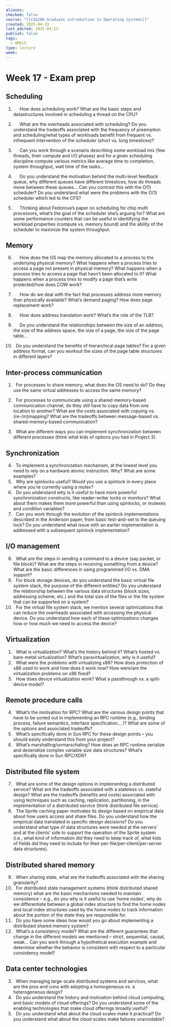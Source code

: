 ```yaml
---
aliases: 
checked: false
course: "[[CS6200 Graduate introduction to Operating Systems]]"
created: 2025-04-23
last_edited: 2025-04-23
publish: false
tags:
  - OMSCS
type: lecture
week:
---
```

# Week 17 - Exam prep

## Scheduling

1.      How does scheduling work? What are the basic steps and datastructures involved in scheduling a thread on the CPU?

2.      What are the overheads associated with scheduling? Do you understand the tradeoffs associated with the frequency of preemption and scheduling/what types of workloads benefit from frequent vs. infrequent intervention of the scheduler (short vs. long timeslices)?

3.      Can you work through a scenario describing some workload mix (few threads, their compute and I/O phases) and for a given scheduling discipline compute various metrics like average time to completion, system throughput, wait time of the tasks…

4.      Do you understand the motivation behind the multi-level feedback queue, why different queues have different timeslices, how do threads move between these queues… Can you contrast this with the O(1) scheduler? Do you understand what were the problems with the O(1) scheduler which led to the CFS?

5.      Thinking about Fedorova’s paper on scheduling for chip multi processors, what’s the goal of the scheduler she’s arguing for? What are some performance counters that can be useful in identifying the workload properties (compute vs. memory bound) and the ability of the scheduler to maximize the system throughput.

## Memory

6.      How does the OS map the memory allocated to a process to the underlying physical memory? What happens when a process tries to access a page not present in physical memory? What happens when a process tries to access a page that hasn’t been allocated to it? What happens when a process tries to modify a page that’s write protected/how does COW work?

7.      How do we deal with the fact that processes address more memory than physically available? What’s demand paging? How does page replacement work?

8.      How does address translation work? What’s the role of the TLB?

9.      Do you understand the relationships between the size of an address, the size of the address space, the size of a page, the size of the page table…   

10.   Do you understand the benefits of hierarchical page tables? For a given address format, can you workout the sizes of the page table structures in different layers?

## Inter-process communication

1.   For processes to share memory, what does the OS need to do? Do they use the same virtual addresses to access the same memory?

2.   For processes to communicate using a shared memory-based communication channel, do they still have to copy data from one location to another? What are the costs associated with copying vs. (re-/m)mapping? What are the tradeoffs between message-based vs. shared-memory-based communication?

3.   What are different ways you can implement synchronization between different processes (think what kids of options you had in Project 3).

## Synchronization 

4.   To implement a synchronization mechanism, at the lowest level you need to rely on a hardware atomic instruction. Why? What are some examples?
5.   Why are spinlocks useful? Would you use a spinlock in every place where you’re currently using a mutex?
6.   Do you understand why is it useful to have more powerful synchronization constructs, like reader-writer locks or monitors? What about them makes them more powerful than using spinlocks, or mutexes and condition variables?
7.   Can you work through the evolution of the spinlock implementations described in the Anderson paper, from basic test-and-set to the queuing lock? Do you understand what issue with an earlier implementation is addressed with a subsequent spinlock implementation?

## I/O management

8.   What are the steps in sending a command to a device (say packet, or file block)? What are the steps in receiving something from a device? What are the basic differences in using programmed I/O vs. DMA support?
9.   For block storage devices, do you understand the basic virtual file system stack, the purpose of the different entities? Do you understand the relationship between the various data structures (block sizes, addressing scheme, etc.) and the total size of the files or the file system that can be supported on a system?
10.   For the virtual file system stack, we mention several optimizations that can reduce the overheads associated with accessing the physical device. Do you understand how each of these optimizations changes how or how much we need to access the device?

## Virtualization

1.   What is virtualization? What’s the history behind it? What’s hosted vs. bare-metal virtualization? What’s paravirtualization, why is it useful?
2.   What were the problems with virtualizing x86? How does protection of x86 used to work and how does it work now? How were/are the virtualization problems on x86 fixed?
3.   How does device virtualization work? What a passthrough vs. a split-device model?

## Remote procedure calls

4.   What’s the motivation for RPC? What are the various design points that have to be sorted out in implementing an RPC runtime (e.g., binding process, failure semantics, interface specification… )? What are some of the options and associated tradeoffs?
5.   What’s specifically done in Sun RPC for these design points – you should easily understand this from your project?
6.   What’s marshalling/unmarschaling? How does an RPC runtime serialize and deserialize complex variable size data structures? What’s specifically done in Sun RPC/XDR?

## Distributed file system

7.   What are some of the design options in implementing a distributed service? What are the tradeoffs associated with a stateless vs. stateful design? What are the tradeoffs (benefits and costs) associated with using techniques such as caching, replication, partitioning, in the implementation of a distributed service (think distributed file service).
8.   The Sprite caching paper motivates its design based on empirical data about how users access and share files. Do you understand how the empirical data translated in specific design decisions? Do you understand what type of data structures were needed at the servers’ and at the clients’ side to support the operation of the Sprite system (i.e., what kind of information did they need to keep track of, what kids of fields did they need to include for their per-file/per-client/per-server data structures).

## Distributed shared memory

9.   When sharing state, what are the tradeoffs associated with the sharing granularity?
10.   For distributed state management systems (think distributed shared memory) what are the basic mechanisms needed to maintain consistence – e.g., do you why is it useful to use ‘home nodes’, why do we differentiate between a global index structure to find the home nodes and local index structures used by the home nodes to track information about the portion of the state they are responsible for.
11.   Do you have some ideas how would you go about implementing a distributed shared memory system?
12.   What’s a consistency model? What are the different guarantees that change in the different models we mentioned – strict, sequential, causal, weak… Can you work through a hypothetical execution example and determine whether the behavior is consistent with respect to a particular consistency model?

## Data center technologies

3.   When managing large-scale distributed systems and services, what are the pros and cons with adopting a homogeneous vs. a heterogeneous design?
4.   Do you understand the history and motivation behind cloud computing, and basic models of cloud offerings? Do you understand some of the enabling technologies that make cloud offerings broadly useful?
5.   Do you understand what about the cloud scales make it practical? Do you understand what about the cloud scales make failures unavoidable?